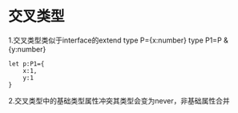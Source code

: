 # 交叉类型

1.交叉类型类似于interface的extend
    type P={x:number}
    type P1=P & {y:number}

    let p:P1={
        x:1,
        y:1
    }
2.交叉类型中的基础类型属性冲突其类型会变为never，非基础属性合并